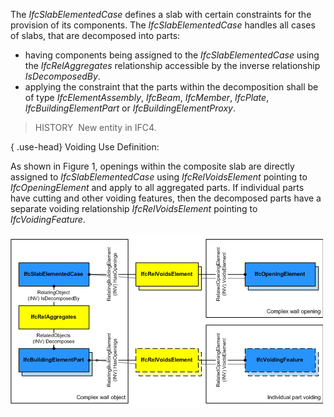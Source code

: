 ﻿The _IfcSlabElementedCase_ defines a slab with certain constraints for the provision of its components. The _IfcSlabElementedCase_ handles all cases of slabs, that are decomposed into parts:

* having components being assigned to the _IfcSlabElementedCase_ using the _IfcRelAggregates_ relationship accessible by the inverse relationship _IsDecomposedBy_.
* applying the constraint that the parts within the decomposition shall be of type _IfcElementAssembly_, _IfcBeam_, _IfcMember_, _IfcPlate_, _IfcBuildingElementPart_ or _IfcBuildingElementProxy_.

> HISTORY&nbsp; New entity in IFC4.

{ .use-head}
Voiding Use Definition:

As shown in Figure 1, openings within the composite slab are directly assigned to _IfcSlabElementedCase_ using _IfcRelVoidsElement_ pointing to _IfcOpeningElement_ and apply to all aggregated parts. If individual parts have cutting and other voiding features, then the decomposed parts have a separate voiding relationship _IfcRelVoidsElement_ pointing to _IfcVoidingFeature_.

!["voiding"](../../../../../../figures/ifcslabelementedcase_fig01.png "Figure 1 &mdash; Slab elemented voiding")